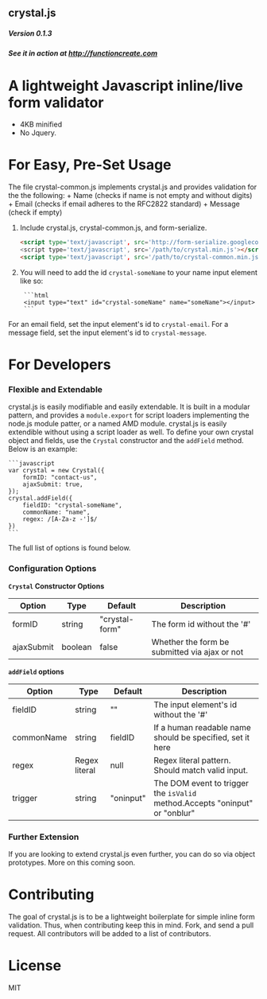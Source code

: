 crystal.js
---
##### Version 0.1.3
##### See it in action at http://functioncreate.com

# A lightweight Javascript inline/live form validator
+ 4KB minified 
+ No Jquery.

# For Easy, Pre-Set Usage
The file crystal-common.js implements crystal.js and provides validation for the the following:
    + Name (checks if name is not empty and without digits)
    + Email (checks if email adheres to the RFC2822 standard)
    + Message (check if empty)

1. Include crystal.js, crystal-common.js, and form-serialize.

    ```html       
    <script type='text/javascript', src='http://form-serialize.googlecode.com/svn/trunk/serialize-0.2.min.js'</script>
    <script type='text/javascript', src='/path/to/crystal.min.js'></script>
    <script type='text/javascript', src='/path/to/crystal-common.min.js'></script>
    ```

2. You will need to add the id `crystal-someName` to your name input element like so:

        ```html
        <input type="text" id="crystal-someName" name="someName"></input>
        ```

For an email field, set the input element's id to `crystal-email`. For a message field, set the input element's id to `crystal-message`. 

# For Developers
### Flexible and Extendable
crystal.js is easily modifiable and easily extendable. It is built in a modular pattern, and provides a `module.export` for script loaders implementing the node.js module patter, or a named AMD module. crystal.js is easily extendible without using a script loader as well. To define your own crystal object and fields, use the `Crystal` constructor and the `addField` method. Below is an example:

    ```javascript
    var crystal = new Crystal({
        formID: "contact-us",
        ajaxSubmit: true,
    });
    crystal.addField({
        fieldID: "crystal-someName",
        commonName: "name",
        regex: /[A-Za-z -']$/
    })
    ```

The full list of options is found below.

### Configuration Options
**`Crystal` Constructor Options**

Option | Type | Default | Description
------ | ---- | ------- | -----------
formID | string | "crystal-form" | The form id without the '#'
ajaxSubmit | boolean | false | Whether the form be submitted via ajax or not

**`addField` options**

Option | Type | Default | Description
------ | ---- | ------- | -----------
fieldID | string | "" | The input element's id without the '#'
commonName | string | fieldID | If a human readable name should be specified, set it here
regex | Regex literal | null | Regex literal pattern. Should match valid input.
trigger | string | "oninput" | The DOM event to trigger the `isValid` method.Accepts "oninput" or "onblur"

### Further Extension ###
If you are looking to extend crystal.js even further, you can do so via object prototypes. More on this coming soon.

# Contributing
The goal of crystal.js is to be a lightweight boilerplate for simple inline form validation. Thus, when contributing keep this in mind. Fork, and send a pull request. All contributors will be added to a list of contributors.

# License
MIT
